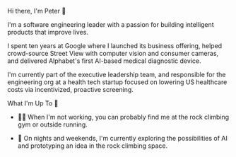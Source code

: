 Hi there, I'm Peter 👋

I'm a software engineering leader with a passion for building intelligent products that improve lives. 

I spent ten years at Google where I launched its business offering, helped crowd-source Street View with computer vision and consumer cameras, and delivered Alphabet's first AI-based medical diagnostic device.

I'm currently part of the executive leadership team, and responsible for the engineering org at a health tech startup focused on lowering US healthcare costs via incentivized, proactive screening.

What I'm Up To 🌱
+ 🧗🏃 When I'm not working, you can probably find me at the rock climbing gym or outside running.

+ 🧠 On nights and weekends, I'm currently exploring the possibilities of AI and prototyping an idea in the rock climbing space.
